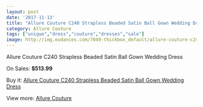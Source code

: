 ```yaml
---
layout: post
date: '2017-11-13'
title: "Allure Couture C240 Strapless Beaded Satin Ball Gown Wedding Dress"
category: Allure Couture
tags: ["unique","dress","couture","dresses","sale"]
image: http://img.eudances.com/7049-thickbox_default/allure-couture-c240-strapless-beaded-satin-ball-gown-wedding-dress.jpg
---
```

Allure Couture C240 Strapless Beaded Satin Ball Gown Wedding Dress

On Sales: **$513.99**
<a href="https://www.eudances.com/en/allure-couture/2566-allure-couture-c240-strapless-beaded-satin-ball-gown-wedding-dress.html"><amp-img layout="responsive" width="600" height="600" src="//img.eudances.com/7049-thickbox_default/allure-couture-c240-strapless-beaded-satin-ball-gown-wedding-dress.jpg" alt="Allure Couture C240 Strapless Beaded Satin Ball Gown Wedding Dress 0" /></a>
<a href="https://www.eudances.com/en/allure-couture/2566-allure-couture-c240-strapless-beaded-satin-ball-gown-wedding-dress.html"><amp-img layout="responsive" width="600" height="600" src="//img.eudances.com/7052-thickbox_default/allure-couture-c240-strapless-beaded-satin-ball-gown-wedding-dress.jpg" alt="Allure Couture C240 Strapless Beaded Satin Ball Gown Wedding Dress 1" /></a>
<a href="https://www.eudances.com/en/allure-couture/2566-allure-couture-c240-strapless-beaded-satin-ball-gown-wedding-dress.html"><amp-img layout="responsive" width="600" height="600" src="//img.eudances.com/7051-thickbox_default/allure-couture-c240-strapless-beaded-satin-ball-gown-wedding-dress.jpg" alt="Allure Couture C240 Strapless Beaded Satin Ball Gown Wedding Dress 2" /></a>
<a href="https://www.eudances.com/en/allure-couture/2566-allure-couture-c240-strapless-beaded-satin-ball-gown-wedding-dress.html"><amp-img layout="responsive" width="600" height="600" src="//img.eudances.com/7050-thickbox_default/allure-couture-c240-strapless-beaded-satin-ball-gown-wedding-dress.jpg" alt="Allure Couture C240 Strapless Beaded Satin Ball Gown Wedding Dress 3" /></a>

Buy it: [Allure Couture C240 Strapless Beaded Satin Ball Gown Wedding Dress](https://www.eudances.com/en/allure-couture/2566-allure-couture-c240-strapless-beaded-satin-ball-gown-wedding-dress.html "Allure Couture C240 Strapless Beaded Satin Ball Gown Wedding Dress")

View more: [Allure Couture](https://www.eudances.com/en/37-allure-couture "Allure Couture")